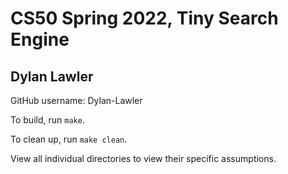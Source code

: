# CS50 Spring 2022, Tiny Search Engine
## Dylan Lawler

GitHub username: Dylan-Lawler

To build, run `make`.

To clean up, run `make clean`.

View all individual directories to view their specific assumptions.
